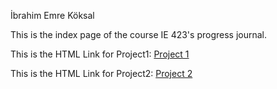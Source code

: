 İbrahim Emre Köksal

This is the index page of the course IE 423's progress journal. <br>

This is the HTML Link for Project1: [Project 1](https://bu-ie-423.github.io/fall-23-ibrahimkoksal/423%20html/vertopal.com_423_son.html)

This is the HTML Link for Project2: [Project 2](https://bu-ie-423.github.io/fall-23-ibrahimkoksal/423%20part2/Part2.html)
